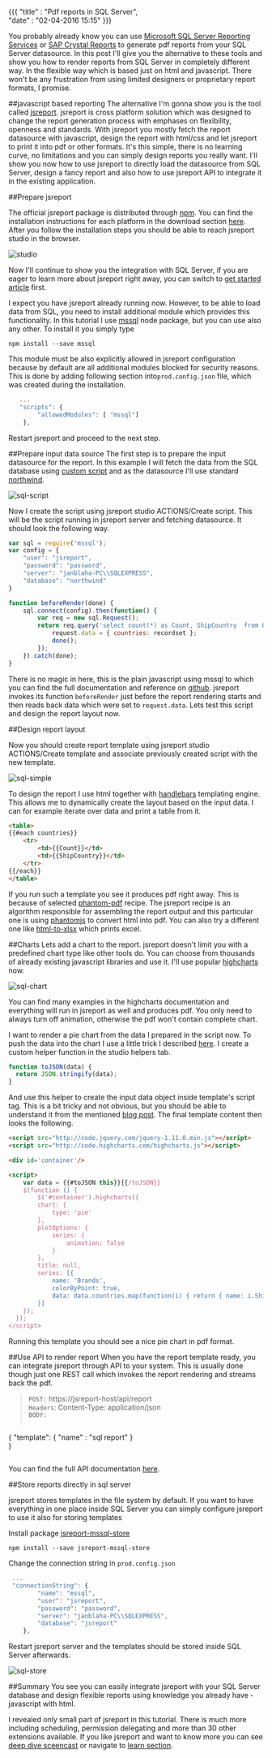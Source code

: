 ﻿{{{
    "title"    : "Pdf reports in SQL Server",	
    "date"     : "02-04-2016 15:15"	
}}}

You probably already know you can use [Microsoft SQL Server Reporting Services](https://msdn.microsoft.com/en-us/library/ms159106.aspx) or 
[SAP Crystal Reports](http://www.crystalreports.com/) to generate pdf reports from your SQL Server datasource. In this post I'll give you the alternative to these tools and show you how to render reports from SQL Server in completely different way. In the flexible way which is based just on html and javascript. There won't be any frustration from using limited designers or proprietary report formats, I promise.

##javascript based reporting
The alternative I'm gonna show you is the tool called [jsreport](https://jsreport.net). jsreport is cross platform solution which was designed to change the report generation process with emphases on flexibility, openness and standards. With jsreport you mostly fetch the report datasource with javascript, design the report with html/css and let jsreport to print it into pdf or other formats. It's this simple, there is no learning curve, no limitations and you can simply design reports you really want. I'll show you now how to use jsreport to directly load the datasource from SQL Server, design a fancy report and also how to use jsreport API to integrate it in the existing application.



##Prepare jsreport

The official jsreport package is distributed through [npm](https://www.npmjs.com/package/jsreport). You can find the installation instructions for each platform in the download section [here](/on-prem). After you follow the installation steps you should be able to reach jsreport studio in the browser.

![studio](https://jsreport.net/screenshots/studio.png?v=1)

Now I'll continue to show you the integration with SQL Server, if you are eager to learn more about jsreport right away, you can switch to [get started article](/learn/get-started) first.

I expect you have jsreport already running now. However, to be able to load data from SQL, you need to install additional module which provides this functionality. In this tutorial I use [mssql](https://github.com/patriksimek/node-mssql)  node package, but you can use also any other. To install it you simply type

```
npm install --save mssql
```

This module must be also explicitly allowed in jsreport configuration because by default are all additional modules blocked for security reasons. This is done by adding following section into`prod.config.json` file, which was created during the installation.

```js
   ...
   "scripts": {
        "allowedModules": [ "mssql"]
    },
```

Restart jsreport and proceed to the next step.

##Prepare input data source
The first step is to prepare the input datasource for the report. In this example I will fetch the data from the SQL database using [custom script](/learn/scripts) and as the datasource I'll use standard [northwind](http://businessimpactinc.com/install-northwind-database/).

![sql-script](https://jsreport.net/img/blog/sql-script.png)

Now I create the script using jsreport studio ACTIONS/Create script. This will be the script running in jsreport server and fetching datasource. It should look the following way.
```js
var sql = require('mssql');
var config = {
    "user": "jsreport",
    "password": "password",
    "server": "janblaha-PC\\SQLEXPRESS",
    "database": "northwind"
}

function beforeRender(done) {
    sql.connect(config).then(function() {
        var req = new sql.Request();
        return req.query('select count(*) as Count, ShipCountry  from Orders group by ShipCountry').then(function(recordset) {
            request.data = { countries: recordset };
            done();
        });
    }).catch(done);
}
```
There is no magic in here, this is the plain javascript using mssql to which you can find the full documentation and reference on [github](https://github.com/patriksimek/node-mssql). jsreport invokes its function `beforeRender` just before the report rendering starts and then reads back data which were set to `request.data`. Lets test this script and design the report layout now.

##Design report layout

Now you should create report template using jsreport studio ACTIONS/Create template and associate previously created script with the new template.

![sql-simple](https://jsreport.net/img/blog/sql-simple.png)

To design the report I use html together with [handlebars](/learn/handlebars) templating engine. This allows me to dynamically create the layout based on the input data. I can for example iterate over data and print a table from it.

```html
<table>
{{#each countries}}
    <tr>
        <td>{{Count}}</td>
        <td>{{ShipCountry}}</td>
    </tr>
{{/each}}
</table>
```

If you run such a template you see it produces pdf right away. This is because of selected [phantom-pdf](/learn/phantom-pdf) recipe. The jsreport recipe is an algorithm responsible for assembling the report output and this particular one is using [phantomjs](http://phantomjs.org) to convert html into pdf. You can also try a different one like [html-to-xlsx](/learn/html-to-xlsx) which prints excel.

##Charts
Lets add a chart to the report. jsreport doesn't limit you with a predefined chart type like other tools do. You can choose from thousands of  already existing javascript libraries and use it. I'll use popular [highcharts](http://www.highcharts.com/) now.




![sql-chart](https://jsreport.net/img/blog/sql-chart.png)


You can find many examples in the  highcharts documentation and everything will run in jsreport as well and produces pdf. You only need to always turn off animation, otherwise the pdf won't contain complete chart.



I want  to render a pie chart from the data I prepared in the script now. To push the data into the chart I use a little trick I described [here](/blog/using-input-data-in-html-page-inline-javascript). I create a custom helper function in the studio helpers tab. 

```js
function toJSON(data) {
  return JSON.stringify(data);
}
```

And use this helper to create the input data object inside template's script  tag. This is a bit tricky and not obvious, but you should be able to understand it from the mentioned [blog post](/blog/using-input-data-in-html-page-inline-javascript). The final template content then looks the following.

```html
<script src="http://code.jquery.com/jquery-1.11.0.min.js"></script>
<script src="http://code.highcharts.com/highcharts.js"></script>

<div id='container'/>

<script>
    var data = {{#toJSON this}}{{/toJSON}}    
    $(function () {        
        $('#container').highcharts({
        chart: {
            type: 'pie'
        },
        plotOptions: {
            series: {
                animation: false
            }
        },
        title: null,
        series: [{
            name: 'Brands',
            colorByPoint: true,
            data: data.countries.map(function(i) { return { name: i.ShipCountry, y : i.Count}; }) 
        }]
    });
  });
</script>
```
Running this template you should see a nice pie chart in pdf format.


##Use API to render report
When you have the report template ready, you can integrate jsreport through API to your system. This is usually done though just one REST call which invokes the report rendering and streams back the pdf.


> `POST:` https://jsreport-host/api/report<br/>
> `Headers`: Content-Type: application/json<br/>
> `BODY:`
>```js 
   { 
      "template": { "name" : "sql report"  }   
   } 
>```

You can find the full API documentation [here](https://jsreport.net/learn/api).



##Store reports directly in sql server

jsreport stores templates in the file system by default. If you want to have everything in one place inside SQL Server you can simply configure jsreport to use it also for storing templates

Install package [jsreport-mssql-store](https://github.com/jsreport/jsreport-mssql-store)

```
npm install --save jsreport-mssql-store
```

Change the connection string in `prod.config.json`

```js
 ...
 "connectionString": {
        "name": "mssql",
        "user": "jsreport",
        "password": "password",
        "server": "janblaha-PC\\SQLEXPRESS",
        "database": "jsreport"
    },
```

Restart jsreport server and the templates should be stored inside SQL Server afterwards.

![sql-store](https://jsreport.net/img/blog/sql-store.png)

##Summary
You see you can easily integrate jsreport with your SQL Server database and design flexible reports using knowledge you already have - javascript with html. 

I revealed only small part of jsreport in this tutorial. There is much more including scheduling, permission delegating and more than 30 other extensions available. If you like jsreport and want to know more you can see [deep dive sceencast](https://www.youtube.com/watch?v=fhOQ0HPjK6s) or navigate to [learn section](/learn).